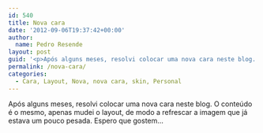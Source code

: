 ```yaml
---
id: 540
title: Nova cara
date: '2012-09-06T19:37:42+00:00'
author: 
  name: Pedro Resende
layout: post
guid: '<p>Após alguns meses, resolvi colocar uma nova cara neste blog. O conteúdo é o mesmo, apenas mudei o layout, de modo a refrescar a imagem que já estava um pouco pesada. Espero que gostem…</p>'
permalink: /nova-cara/
categories:
  - Cara, Layout, Nova, nova cara, skin, Personal
---
```

Após alguns meses, resolvi colocar uma nova cara neste blog. O conteúdo é o mesmo, apenas mudei o layout, de modo a refrescar a imagem que já estava um pouco pesada. Espero que gostem…